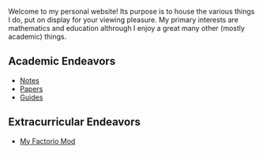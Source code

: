 Welcome to my personal website! Its purpose is to house the various things I do, put on display for your viewing pleasure. My primary interests are mathematics and education althrough I enjoy a great many other (mostly academic) things.

## Academic Endeavors
- [Notes](/notes)
- [Papers](/papers)
- [Guides](/guides)

## Extracurricular Endeavors
- [My Factorio Mod](/factorio)